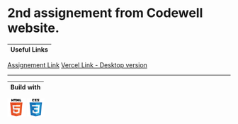 # 2nd assignement from Codewell website.

| Useful Links  |
| ----------------- |
[Assignement Link](https://www.codewell.cc/challenges/chirp-landing-page--60fc1e36a383e41090a3c71c)
[Vercel Link - Desktop version](https://codewell-02.vercel.app/)

---

| Build with |
| ----------------- |
[<a href="https://www.w3.org/html/" target="_blank"> <img src="https://raw.githubusercontent.com/devicons/devicon/master/icons/html5/html5-original-wordmark.svg" alt="html5" width="40" height="40"/></a>](https://www.w3schools.com/html/)
[<a href="https://www.w3schools.com/css/" target="_blank"> <img src="https://raw.githubusercontent.com/devicons/devicon/master/icons/css3/css3-original-wordmark.svg" alt="css3" width="40" height="40"/></a>](https://www.w3schools.com/css/)